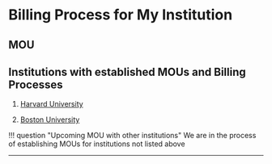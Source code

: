 # Billing Process for My Institution

## MOU

## Institutions with established MOUs and Billing Processes

1. [Harvard University](billing-process-for-harvard.md)

2. [Boston University](billing-process-for-bu.md)

!!! question "Upcoming MOU with other institutions"
    We are in the process of establishing MOUs for institutions not listed above

---
